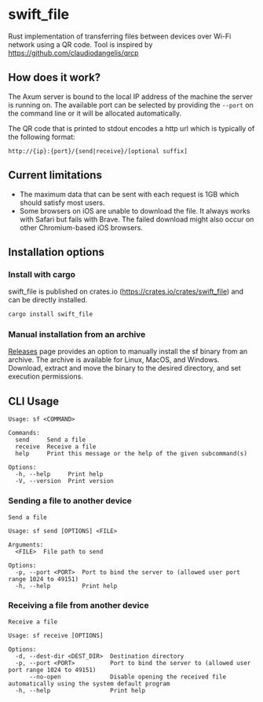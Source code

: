 # swift_file

Rust implementation of transferring files between devices over Wi-Fi network using a QR code.
Tool is inspired by https://github.com/claudiodangelis/qrcp

## How does it work?

The Axum server is bound to the local IP address of the machine the server is running on. The available port can be selected by providing the `--port` on the command line or it will be allocated automatically.

The QR code that is printed to stdout encodes a http url which is typically of the following format:

`http://{ip}:{port}/{send|receive}/[optional suffix]`

## Current limitations

- The maximum data that can be sent with each request is 1GB which should satisfy most users.
- Some browsers on iOS are unable to download the file. It always works with Safari but fails with Brave. The failed download might also occur on other Chromium-based iOS browsers.

## Installation options

### Install with cargo

swift_file is published on crates.io (https://crates.io/crates/swift_file) and can be directly installed.

```sh
cargo install swift_file
```

### Manual installation from an archive

[Releases](https://github.com/mateoradman/swift_file/releases) page provides an option to manually install the sf binary from an archive. The archive is available for Linux, MacOS, and Windows.
Download, extract and move the binary to the desired directory, and set execution permissions.

## CLI Usage

```
Usage: sf <COMMAND>

Commands:
  send     Send a file
  receive  Receive a file
  help     Print this message or the help of the given subcommand(s)

Options:
  -h, --help     Print help
  -V, --version  Print version
```

### Sending a file to another device

```
Send a file

Usage: sf send [OPTIONS] <FILE>

Arguments:
  <FILE>  File path to send

Options:
  -p, --port <PORT>  Port to bind the server to (allowed user port range 1024 to 49151)
  -h, --help         Print help
```

### Receiving a file from another device

```
Receive a file

Usage: sf receive [OPTIONS]

Options:
  -d, --dest-dir <DEST_DIR>  Destination directory
  -p, --port <PORT>          Port to bind the server to (allowed user port range 1024 to 49151)
      --no-open              Disable opening the received file automatically using the system default program
  -h, --help                 Print help
```

